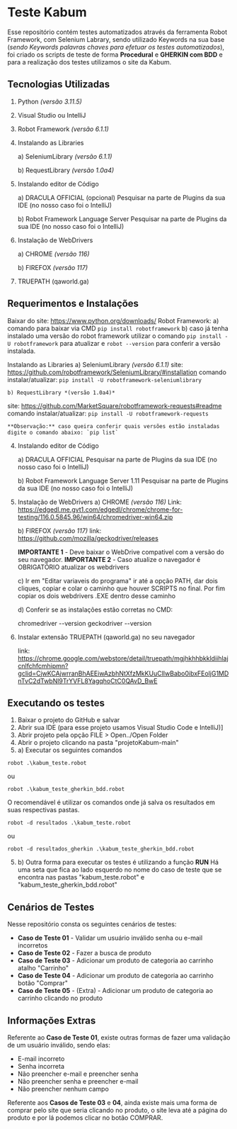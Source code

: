 # Teste Kabum

Esse repositório contém testes automatizados através da ferramenta Robot Framework, com Selenium Labrary, sendo utilizado Keywords na sua base (*sendo Keywords palavras chaves para efetuar os testes automatizados*), foi criado os scripts de teste de forma **Procedural** e **GHERKIN com BDD**  e para a realização dos testes utilizamos o site da Kabum. 
## Tecnologias Utilizadas

 1. Python *(versão 3.11.5)*
 2. Visual Studio ou IntelliJ
 3. Robot Framework *(versão 6.1.1)*
 4. Instalando as Libraries

    a) SeleniumLibrary *(versão 6.1.1)*

    b) RequestLibrary *(versão 1.0a4)*
5. Instalando editor de Código

	a) DRACULA OFFICIAL (opcional)
Pesquisar na parte de Plugins da sua IDE (no nosso caso foi o IntelliJ) 
	
	b) Robot Framework Language Server 
Pesquisar na parte de Plugins da sua IDE (no nosso caso foi o IntelliJ) 

 6. Instalação de WebDrivers
 
	a) CHROME *(versão 116)*
 
	b) FIREFOX *(versão 117)*
 7. TRUEPATH (qaworld.ga) 	  

## Requerimentos e Instalações
Baixar do site:
    https://www.python.org/downloads/
Robot Framework:
	a) comando para baixar via CMD `pip install robotframework`
	b) caso já tenha instalado uma versão do robot framework utilizar o comando `pip install -U robotframework` para atualizar e `robot --version` para conferir a versão instalada.

Instalando as Libraries
a) SeleniumLibrary *(versão 6.1.1)*
site: https://github.com/robotframework/SeleniumLibrary/#installation
comando instalar/atualizar: `pip install -U robotframework-seleniumlibrary`	

	b) RequestLibrary *(versão 1.0a4)*
site: https://github.com/MarketSquare/robotframework-requests#readme
comando instalar/atualizar: `pip install -U robotframework-requests`

	**Observação:** caso queira conferir quais versões estão instaladas digite o comando abaixo: `pip list`

 4. Instalando editor de Código

	a) DRACULA OFFICIAL
Pesquisar na parte de Plugins da sua IDE (no nosso caso foi o IntelliJ) 
	
	b) Robot Framework Language Server 1.11
Pesquisar na parte de Plugins da sua IDE (no nosso caso foi o IntelliJ) 

 5. Instalação de WebDrivers
	a) CHROME *(versão 116)*
	Link: 
	https://edgedl.me.gvt1.com/edgedl/chrome/chrome-for-testing/116.0.5845.96/win64/chromedriver-win64.zip	
	
	b) FIREFOX *(versão 117)*
		link: https://github.com/mozilla/geckodriver/releases	
		
	**IMPORTANTE 1** - Deve baixar o WebDrive compativel com a versão do seu navegador.
	**IMPORTANTE 2** - Caso atualize o navegador é OBRIGATÓRIO atualizar os webdrivers
	
	c) Ir em "Editar variaveis do programa" ir até a opção PATH, dar dois cliques, copiar e colar o caminho que houver SCRIPTS no final. Por fim copiar os dois webdrivers .EXE dentro desse caminho 

	d) Conferir se as instalações estão corretas no CMD:

    chromedriver --version
    geckodriver --version

 6. Instalar extensão TRUEPATH (qaworld.ga) no seu navegador

	  link: https://chrome.google.com/webstore/detail/truepath/mgjhkhhbkkldiihlajcnlfchfcmhipmn?gclid=CjwKCAjwrranBhAEEiwAzbhNtXfzMkKUuClIwBabo0ibxFEoljG1MDnTvC2dTwbNl9TrYVFL8YagqhoCtC0QAvD_BwE

## Executando os testes

 1. Baixar o projeto do GitHub e salvar
 2.  Abrir sua IDE (para esse projeto usamos Visual Studio Code e
    IntelliJ)]
 3. Abrir projeto pela opção FILE > Open../Open Folder
 4. Abrir o projeto clicando na pasta "projetoKabum-main"
 5.  a) Executar os seguintes comandos

    robot .\kabum_teste.robot
ou

    robot .\kabum_teste_gherkin_bdd.robot

O recomendável é utilizar os comandos onde já salva os resultados em suas respectivas pastas.

    robot -d resultados .\kabum_teste.robot
ou

    robot -d resultados_gherkin .\kabum_teste_gherkin_bdd.robot
5. b) Outra forma para executar os testes é utilizando a função **RUN** Há uma seta que fica ao lado esquerdo no nome do caso de teste que se encontra nas pastas "kabum_teste.robot" e "kabum_teste_gherkin_bdd.robot"

## Cenários de Testes
Nesse repositório consta os seguintes cenários de testes:

 - **Caso de Teste 01** - Validar um usuário inválido senha ou e-mail incorretos
 - **Caso de Teste 02** - Fazer a busca de produto
 - **Caso de Teste 03** - Adicionar um produto de categoria ao carrinho atalho "Carrinho"
 - **Caso de Teste 04** - Adicionar um produto de categoria ao carrinho botão "Comprar" 
 - **Caso de Teste 05** -  (Extra) - Adicionar um produto de categoria ao carrinho clicando no produto
 
 ## Informações Extras
Referente ao **Caso de Teste 01**, existe outras formas de fazer uma validação de um usuário inválido, sendo elas: 
 
 - E-mail incorreto
 - Senha incorreta
 - Não preencher e-mail e preencher senha
 - Não preencher senha e preencher e-mail
 - Não preencher nenhum campo
 
 Referente aos **Casos de Teste 03** e **04**, ainda existe mais uma forma de comprar pelo site que seria clicando no produto, o site leva até a página do produto e por lá podemos clicar no botão COMPRAR.
